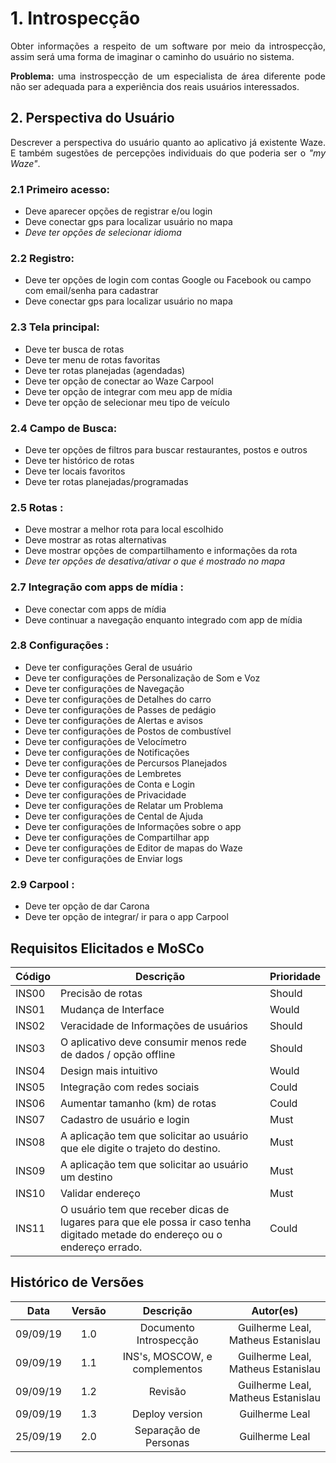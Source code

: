 # 1. Introspecção

<p align="justify">
Obter informações a respeito de um software por meio da introspecção, assim será uma forma de imaginar o caminho do usuário no sistema.
</p>

<p align="justify"><b>
Problema:</b> uma instrospecção de um especialista de área diferente pode não ser adequada para a experiência dos reais usuários interessados.
</p>

## 2. Perspectiva do Usuário
<p align="justify">
    Descrever a perspectiva do usuário quanto ao aplicativo já existente Waze.
    E também sugestões de percepções individuais do que poderia ser o <i>"my Waze"</i>.
</p>

### 2.1 Primeiro acesso:
 <ul>
    <li> Deve aparecer opções de registrar e/ou login</li>
    <li> Deve conectar gps para localizar usuário no mapa</li>
    <li><i> Deve ter opções de selecionar idioma</i></li>
 </ul>


### 2.2 Registro:
 <ul>
    <li> Deve ter opções de login com contas Google ou Facebook ou campo com email/senha para cadastrar</li>
    <li> Deve conectar gps para localizar usuário no mapa</li>
 </ul>


### 2.3 Tela principal:
 <ul>
    <li> Deve ter busca de rotas</li>
    <li> Deve ter menu de rotas favoritas</li>
    <li> Deve ter rotas planejadas (agendadas)</li>
    <li> Deve ter opção de conectar ao Waze Carpool</li>
    <li> Deve ter opção de integrar com meu app de mídia</li>
    <li> Deve ter opção de selecionar meu tipo de veículo</li>
 </ul>


### 2.4 Campo de Busca:
 <ul>
    <li> Deve ter opções de filtros para buscar restaurantes, postos e outros</li>
    <li> Deve ter histórico de rotas</li>
    <li> Deve ter locais favoritos</li>
    <li> Deve ter rotas planejadas/programadas </li>
 </ul>


### 2.5 Rotas :
 <ul>
    <li> Deve mostrar a melhor rota para local escolhido</li>
    <li> Deve mostrar as rotas alternativas </li>
    <li> Deve mostrar opções de compartilhamento e informações da rota</li>
    <li><i> Deve ter opções de desativa/ativar o que é mostrado no mapa </i></li>
 </ul>


### 2.7 Integração com apps de mídia :
 <ul>
   <li>Deve conectar com apps de mídia</li>
   <li>Deve continuar a navegação enquanto integrado com app de mídia</li>
 </ul>


### 2.8 Configurações :
 <ul>
   <li>Deve ter configurações Geral de usuário</li>
   <li>Deve ter configurações de Personalização de Som e Voz</li>
   <li>Deve ter configurações de Navegação</li>
   <li>Deve ter configurações de Detalhes do carro</li>
   <li>Deve ter configurações de Passes de pedágio</li>
   <li>Deve ter configurações de Alertas e avisos</li>
   <li>Deve ter configurações de Postos de combustível</li>
   <li>Deve ter configurações de Velocímetro</li>
   <li>Deve ter configurações de Notificações</li>
   <li>Deve ter configurações de Percursos Planejados</li>
   <li>Deve ter configurações de Lembretes</li>
   <li>Deve ter configurações de  Conta e Login</li>
   <li>Deve ter configurações de Privacidade</li>
   <li>Deve ter configurações de Relatar um Problema</li>
   <li>Deve ter configurações de Cental de Ajuda</li>
   <li>Deve ter configurações de Informações sobre o app</li>
   <li>Deve ter configurações de Compartilhar app</li>
   <li>Deve ter configurações de Editor de mapas do Waze</li>
   <li>Deve ter configurações de Enviar logs</li>
 </ul>


### 2.9 Carpool :
 <ul>
      <li>Deve ter opção de dar Carona</li>
      <li>Deve ter opção de integrar/ ir para o app Carpool</li>
 </ul>


## Requisitos Elicitados e MoSCo

| Código | Descrição | Prioridade |
|--------|-----------|------------|
| INS00  | Precisão de rotas          |  Should         |
| INS01  | Mudança de Interface          |  Would          |
| INS02  | Veracidade de Informações de usuários          | Should            |
| INS03  | O aplicativo deve consumir menos rede de dados / opção offline          | Should            |
| INS04  | Design mais intuitivo           | Would            |
| INS05  |Integração com redes sociais           | Could            |
| INS06  | Aumentar tamanho (km) de rotas | Could            |
| INS07 |Cadastro de usuário e login | Must |
| INS08 | A aplicação tem que solicitar ao usuário que ele digite o trajeto do destino.| Must |
| INS09 | A aplicação tem que solicitar ao usuário um destino | Must |
| INS10 | Validar endereço | Must |
| INS11 | O usuário tem que receber dicas de lugares para que ele possa ir caso tenha digitado metade do endereço ou o endereço errado.| Could|



## Histórico de Versões

|   Data   | Versão |           Descrição           |             Autor(es)              |
|:--------:|:------:|:-----------------------------:|:----------------------------------:|
| 09/09/19 |  1.0   |    Documento Introspecção     |           Guilherme Leal, Matheus Estanislau|
| 09/09/19 |  1.1   | INS's, MOSCOW, e complementos | Guilherme Leal, Matheus Estanislau |
| 09/09/19 |  1.2   | Revisão | Guilherme Leal, Matheus Estanislau |
| 09/09/19 |  1.3   | Deploy version | Guilherme Leal |
| 25/09/19 |  2.0   | Separação de Personas | Guilherme Leal |